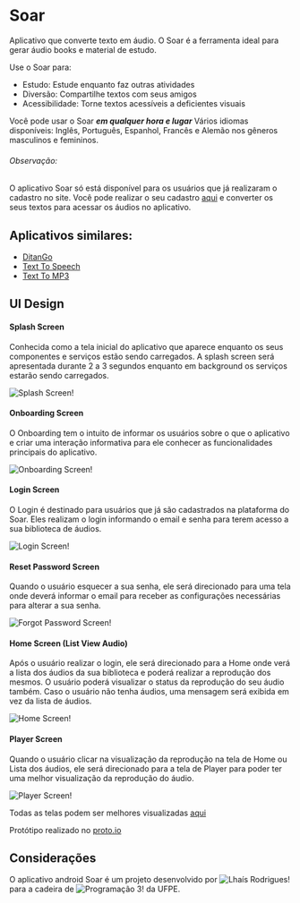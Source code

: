 # Soar

Aplicativo que converte texto em áudio. 
O Soar é a ferramenta ideal para gerar áudio books e material de estudo.

Use o Soar para:

- Estudo: Estude enquanto faz outras atividades
- Diversão: Compartilhe textos com seus amigos
- Acessibilidade: Torne textos acessíveis a deficientes visuais

Você pode usar o Soar ***em qualquer hora e lugar***
Vários idiomas disponíveis: Inglês, Português, Espanhol, Francês e Alemão nos gêneros masculinos e femininos.

###### Observação:
O aplicativo Soar só está disponível para os usuários que já realizaram o cadastro no site.
Você pode realizar o seu cadastro [aqui](https://www.soarmp3.com/signup/) e converter os seus textos para acessar os áudios no aplicativo. 

## Aplicativos similares:
- [DitanGo](https://play.google.com/store/apps/details?id=br.com.ditango.app&hl=pt_BR)
- [Text To Speech](https://play.google.com/store/apps/details?id=com.bestappltd.texttospeech&hl=pt_BR)
- [Text To MP3](https://play.google.com/store/apps/details?id=com.dev.malik.m2m&hl=pt_BR)

## UI Design

#### Splash Screen

Conhecida como a tela inicial do aplicativo que aparece enquanto os seus componentes e serviços estão sendo carregados. A splash screen será apresentada durante 2 a 3 segundos enquanto em background os serviços estarão sendo carregados.

![Splash Screen!](/assets/SplashScreen.png "Soar - Splash Screen")

#### Onboarding Screen

O Onboarding tem o intuito de informar os usuários sobre o que o aplicativo e criar uma interação informativa para ele conhecer as funcionalidades principais do aplicativo.

![Onboarding Screen!](/assets/OnboardingScreen.png "Soar - Onboarding Screen")

#### Login Screen

O Login é destinado para usuários que já são cadastrados na plataforma do Soar. Eles realizam o login informando o email e senha para terem acesso a sua biblioteca de áudios.

![Login Screen!](/assets/LoginScreen.png "Soar - Login Screen")

#### Reset Password Screen

Quando o usuário esquecer a sua senha, ele será direcionado para uma tela onde deverá informar o email para receber as configurações necessárias para alterar a sua senha.

![Forgot Password Screen!](/assets/ForgotPasswordScreen.png "Soar - Forgot Password Screen")

#### Home Screen (List View Audio)

Após o usuário realizar o login, ele será direcionado para a Home onde verá a lista dos áudios da sua biblioteca e poderá realizar a reprodução dos mesmos. O usuário poderá visualizar o status da reprodução do seu áudio também.
Caso o usuário não tenha áudios, uma mensagem será exibida em vez da lista de áudios.

![Home Screen!](/assets/HomeScreen.png "Soar - Home Screen")

#### Player Screen

Quando o usuário clicar na visualização da reprodução na tela de Home ou Lista dos áudios, ele será direcionado para a tela de Player para poder ter uma melhor visualização da reprodução do áudio.

![Player Screen!](/assets/PlayerScreen.png "Soar - Player Screen")


Todas as telas podem ser melhores visualizadas [aqui](https://share.proto.io/UP15GH/)

Protótipo realizado no [proto.io](https://proto.io/)

## Considerações
O aplicativo android Soar é um projeto desenvolvido por ![Lhaís Rodrigues!](https://github.com/lhaisrs) para a cadeira de ![Programação 3!](https://if1001.github.io/) da UFPE. 